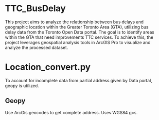 # TTC_BusDelay
This project aims to analyze the relationship between bus delays and geographic 
location within the Greater Toronto Area (GTA), utilizing bus delay data from the 
Toronto Open Data portal. The goal is to identify areas within the GTA that need 
improvements TTC services. To achieve this, the project leverages geospatial
analysis tools in ArcGIS Pro to visualize and analyze the processed dataset.

# Location_convert.py
To account for incomplete data from partial address given by Data portal, 
geopy is utilized.
## Geopy
Use ArcGis geocodes to get complete address. Uses WGS84 gcs.